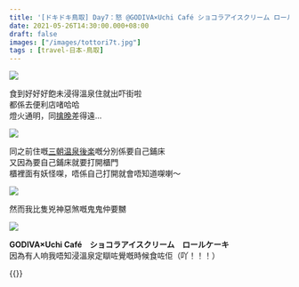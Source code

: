 ```yaml
---
title: '[ドキドキ鳥取] Day7：怒 @GODIVA×Uchi Café ショコラアイスクリーム ロールケーキ'
date: 2021-05-26T14:30:00.000+08:00
draft: false
images: ["/images/tottori7t.jpg"]
tags : [travel-日本-鳥取]
---
```


![](/images/tottori7t1.jpg)

食到好好好飽未浸得溫泉住就出吓街啦  
都係去便利店啫哈哈  
燈火通明，同[擒晚](https://hidie.net/tottori6u/)差得遠...

![](/images/tottori7t2.jpg)

同之前住嘅[三朝温泉後楽](https://hidie.net/tottori3zk/)嘅分別係要自己鋪床  
又因為要自己鋪床就要打開櫃門  
櫃裡面有妖怪㗎，唔係自己打開就會唔知道㗎喇～  

![](/images/tottori7t.jpg)

然而我比隻兇神惡煞嘅鬼鬼仲要嬲

![](/images/tottori7t3.jpg)

**GODIVA×Uchi Café　ショコラアイスクリーム　ロールケーキ**  
因為有人响我唔知浸溫泉定瞓咗覺嘅時候食咗佢（吖！！！）  


  
  
  
{{<tottori>}}  
